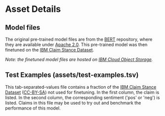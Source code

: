 # Asset Details

## Model files

The original pre-trained model files are from the [BERT](https://github.com/google-research/bert) repository, where they are available under [Apache 2.0](https://github.com/google-research/bert/blob/master/LICENSE). This pre-trained model was then finetuned on the [IBM Claim Stance Dataset](http://www.research.ibm.com/haifa/dept/vst/debating_data.shtml).

_Note: the finetuned model files are hosted on [IBM Cloud Object Storage](http://s3.us-south.cloud-object-storage.appdomain.cloud/max-assets-prod/max-text-sentiment-classifier/1.0.0/assets.tar.gz)._

## Test Examples (assets/test-examples.tsv)

This tab-separated-values file contains a fraction of the [IBM Claim Stance Dataset](http://www.research.ibm.com/haifa/dept/vst/debating_data.shtml) ([CC-BY-SA](http://creativecommons.org/licenses/by-sa/3.0/)) not used for finetuning. In the first column, the claim is listed. In the second column, the corresponding sentiment ('pos' or 'neg') is listed. Claims in this file may be used to try out and benchmark the performance of this model.
